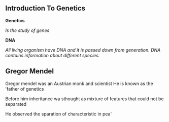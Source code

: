 ## Introduction To Genetics

**Genetics**

*Is the study of genes*

**DNA**

*All living organism have DNA and it is passed down from generation. DNA contains information about different species.*

## Gregor Mendel

Gregor mendel was an Austrian monk and scientist
He is known as the 'father of genetics

Before him inheritance wa sthought as mixture of features that could not be separated

He observed the sparation of characteristic in pea'